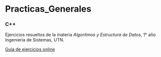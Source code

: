 # Practicas_Generales

### C++

Ejercicios resueltos de la materia *Algoritmos y Estructura de Datos*, 1° año Ingeniería de Sistemas, UTN.

[Guía de ejercicios online](https://www.utnianos.com.ar/foro/attachment.php?aid=6675)
